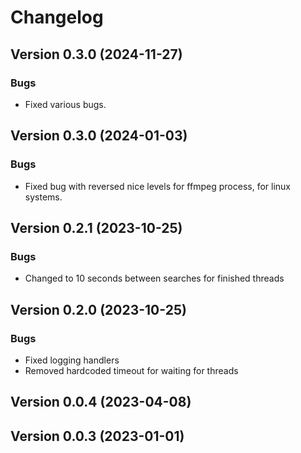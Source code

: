 # Changelog

## Version 0.3.0 (2024-11-27)
### Bugs
- Fixed various bugs.


## Version 0.3.0 (2024-01-03)
### Bugs
- Fixed bug with reversed nice levels for ffmpeg process, for linux systems.

## Version 0.2.1 (2023-10-25)
### Bugs
- Changed to 10 seconds between searches for finished threads

## Version 0.2.0 (2023-10-25)
### Bugs
- Fixed logging handlers
- Removed hardcoded timeout for waiting for threads


## Version 0.0.4 (2023-04-08)









## Version 0.0.3 (2023-01-01)









